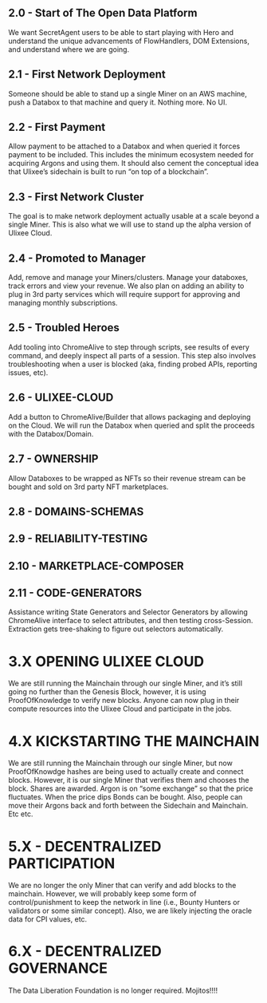 ## 2.0 - Start of The Open Data Platform
We want SecretAgent users to be able to start playing with Hero and understand the unique advancements of FlowHandlers, DOM Extensions, and understand where we are going.

## 2.1 - First Network Deployment
Someone should be able to stand up a single Miner on an AWS machine, push a Databox to that machine and query it. Nothing more. No UI.

## 2.2 - First Payment
Allow payment to be attached to a Databox and when queried it forces payment to be included. This includes the minimum ecosystem needed for acquiring Argons and using them. It should also cement the conceptual idea that Ulixee’s sidechain is built to run “on top of a blockchain”.

## 2.3 - First Network Cluster
The goal is to make network deployment actually usable at a scale beyond a single Miner. This is also what we will use to stand up the alpha version of Ulixee Cloud.

## 2.4 - Promoted to Manager
Add, remove and manage your Miners/clusters. Manage your databoxes, track errors and view your revenue. We also plan on adding an ability to plug in 3rd party services which will require support for approving and managing monthly subscriptions.

## 2.5 - Troubled Heroes
Add tooling into ChromeAlive to step through scripts, see results of every command, and deeply inspect all parts of a session. This step also involves troubleshooting when a user is blocked (aka, finding probed APIs, reporting issues, etc).

## 2.6 - ULIXEE-CLOUD
Add a button to ChromeAlive/Builder that allows packaging and deploying on the Cloud. We will run the Databox when queried and split the proceeds with the Databox/Domain.

## 2.7 - OWNERSHIP
Allow Databoxes to be wrapped as NFTs so their revenue stream can be bought and sold on 3rd party NFT marketplaces.

## 2.8 - DOMAINS-SCHEMAS

## 2.9 - RELIABILITY-TESTING

## 2.10 - MARKETPLACE-COMPOSER

## 2.11 - CODE-GENERATORS
Assistance writing State Generators and Selector Generators by allowing ChromeAlive interface to select attributes, and then testing cross-Session. Extraction gets tree-shaking to figure out selectors automatically.

# 3.X OPENING ULIXEE CLOUD
We are still running the Mainchain through our single Miner, and it’s still going no further than the Genesis Block, however, it is using ProofOfKnowledge to verify new blocks. Anyone can now plug in their compute resources into the Ulixee Cloud and participate in the jobs.

# 4.X KICKSTARTING THE MAINCHAIN
We are still running the Mainchain through our single Miner, but now ProofOfKnowdge hashes are being used to actually create and connect blocks. However, it is our single Miner that verifies them and chooses the block. Shares are awarded. Argon is on “some exchange” so that the price fluctuates. When the price dips Bonds can be bought. Also, people can move their Argons back and forth between the Sidechain and Mainchain. Etc etc.

# 5.X - DECENTRALIZED PARTICIPATION
We are no longer the only Miner that can verify and add blocks to the mainchain. However, we will probably keep some form of control/punishment to keep the network in line (i.e., Bounty Hunters or validators or some similar concept). Also, we are likely injecting the oracle data for CPI values, etc.

# 6.X - DECENTRALIZED GOVERNANCE
The Data Liberation Foundation is no longer required. Mojitos!!!!
